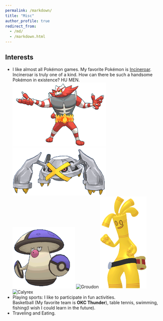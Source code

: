 ```yaml
---
permalink: /markdown/
title: "Misc"
author_profile: true
redirect_from: 
  - /md/
  - /markdown.html
---
```


## Interests

* I like almost all Pokémon games. My favorite Pokémon is [Incineroar](https://www.pokemon.com/us/pokedex/incineroar).<br>
  Incineroar is truly one of a kind. How can there be such a handsome Pokémon in existence? HU MEN.
  <img src="/images/incineroar.gif" alt="Incineroar" width="300"> <img src="/images/metagross.gif" alt="Metagross" width="300"> <img src="/images/amoongus.gif" alt="Amoongus" width="200">
  <img src="/images/Groudon.gif" alt="Groudon" width="250">  <img src="/images/Gholdengo.gif" alt="Gholdengo" width="150">  <img src="/images/Calyrex.gif" alt="Calyrex" width="170">
* Playing sports: I like to participate in fun activities.<br>
  Basketball (My favorite team is **OKC Thunder**), table tennis, swimming, fishing(I wish I could learn in the future).
* Traveling and Eating.


